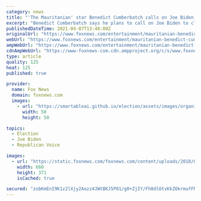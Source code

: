 ```yaml
---
category: news
title: "'The Mauritanian' star Benedict Cumberbatch calls on Joe Biden to close down Guantanamo Bay"
excerpt: "Benedict Cumberbatch says he plans to call on Joe Biden to close Guantanamo Bay following his latest movie \"The Mauritanian.\""
publishedDateTime: 2021-04-07T13:48:00Z
originalUrl: "https://www.foxnews.com/entertainment/mauritanian-benedict-cumberbatch-calls-joe-biden-close-guantanamo-bay"
webUrl: "https://www.foxnews.com/entertainment/mauritanian-benedict-cumberbatch-calls-joe-biden-close-guantanamo-bay"
ampWebUrl: "https://www.foxnews.com/entertainment/mauritanian-benedict-cumberbatch-calls-joe-biden-close-guantanamo-bay.amp"
cdnAmpWebUrl: "https://www-foxnews-com.cdn.ampproject.org/c/s/www.foxnews.com/entertainment/mauritanian-benedict-cumberbatch-calls-joe-biden-close-guantanamo-bay.amp"
type: article
quality: 125
heat: 125
published: true

provider:
  name: Fox News
  domain: foxnews.com
  images:
    - url: "https://smartableai.github.io/election/assets/images/organizations/foxnews.com-50x50.jpg"
      width: 50
      height: 50

topics:
  - Election
  - Joe Biden
  - Republican Voice

images:
  - url: "https://static.foxnews.com/foxnews.com/content/uploads/2018/09/Britain-Cumberbatch-blue-eyes-ap-660.jpg"
    width: 660
    height: 371
    isCached: true

secured: "zobKmEnI9K1z2lXjy2Aozz4JWtBKJ5P01/g0+ZjIY/Fh0dlOtvKkZOkrmufFNkGCVIL1DScRY7iit+5MTfThyTgjXhIN+QhPUBqqaRchJ4ag72zfD6dk7MnDUC5twNRZ3KLIAucC1P2CYLkDUQihsh9/Lv97TqLK600nZ6f/plrJ80uX3+s2HMzpOytZTgucUal2KMoDv6uoli3sJ9cUdNf96OXHXkbSkuQzneLnFTDho22tupvYmbuaqrLInukqKnVdB1h+FaM9meSA2qcft5TTEs9YtefCilg9D2P7AhLxAiEQoBCZvasIEFoyt+8Id96/PfYbnHmkP4xOpPJ+ZnFZBHGwd056snE4RbM2YBI=;G+cTk0jsXmEJvmWVixNDKw=="
---
```


